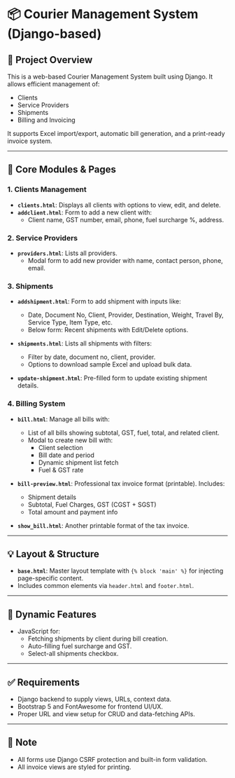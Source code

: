 # 📦 Courier Management System (Django-based)

## 🔧 Project Overview
This is a web-based Courier Management System built using Django. It allows efficient management of:
- Clients
- Service Providers
- Shipments
- Billing and Invoicing

It supports Excel import/export, automatic bill generation, and a print-ready invoice system.

---

## 🧩 Core Modules & Pages

### 1. Clients Management
- **`clients.html`**: Displays all clients with options to view, edit, and delete.
- **`addclient.html`**: Form to add a new client with:
  - Client name, GST number, email, phone, fuel surcharge %, address.

### 2. Service Providers
- **`providers.html`**: Lists all providers.
  - Modal form to add new provider with name, contact person, phone, email.

### 3. Shipments
- **`addshipment.html`**: Form to add shipment with inputs like:
  - Date, Document No, Client, Provider, Destination, Weight, Travel By, Service Type, Item Type, etc.
  - Below form: Recent shipments with Edit/Delete options.

- **`shipments.html`**: Lists all shipments with filters:
  - Filter by date, document no, client, provider.
  - Options to download sample Excel and upload bulk data.

- **`update-shipment.html`**: Pre-filled form to update existing shipment details.

### 4. Billing System
- **`bill.html`**: Manage all bills with:
  - List of all bills showing subtotal, GST, fuel, total, and related client.
  - Modal to create new bill with:
    - Client selection
    - Bill date and period
    - Dynamic shipment list fetch
    - Fuel & GST rate

- **`bill-preview.html`**: Professional tax invoice format (printable). Includes:
  - Shipment details
  - Subtotal, Fuel Charges, GST (CGST + SGST)
  - Total amount and payment info

- **`show_bill.html`**: Another printable format of the tax invoice.

---

## 💡 Layout & Structure
- **`base.html`**: Master layout template with `{% block 'main' %}` for injecting page-specific content.
- Includes common elements via `header.html` and `footer.html`.

---

## 🔄 Dynamic Features
- JavaScript for:
  - Fetching shipments by client during bill creation.
  - Auto-filling fuel surcharge and GST.
  - Select-all shipments checkbox.

---

## ✅ Requirements
- Django backend to supply views, URLs, context data.
- Bootstrap 5 and FontAwesome for frontend UI/UX.
- Proper URL and view setup for CRUD and data-fetching APIs.

---

## 📌 Note
- All forms use Django CSRF protection and built-in form validation.
- All invoice views are styled for printing.
